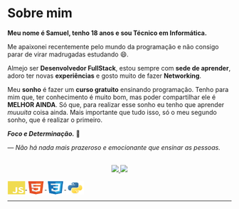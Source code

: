# Sobre mim
**Meu nome é Samuel, tenho 18 anos e sou Técnico em Informática.**

Me apaixonei recentemente pelo mundo da programação e não consigo parar de virar madrugadas estudando 😄.

Almejo ser **Desenvolvedor FullStack**, estou sempre com **sede de aprender**, adoro ter novas **experiências** e gosto muito de fazer **Networking**.

Meu **sonho** é fazer um **curso gratuito** ensinando programação. Tenho para mim que, ter conhecimento é muito bom, mas poder compartilhar ele é **MELHOR AINDA**. Só que, para realizar esse sonho eu tenho que aprender _muuuita_ coisa ainda. Mais importante que tudo isso, só o meu segundo sonho, que é realizar o primeiro.

**_Foco e Determinação._** 🚀

_— Não há nada mais prazeroso e emocionante que ensinar as pessoas._  
<br>

<div align="center">
  <a href="https://github.com/sa1n255">
  <img height="180em" src="https://github-readme-stats.vercel.app/api?username=Sa1n255&show_icons=true&theme=react&include_all_commits=true&count_private=true"/>
  <img height="180em" src="https://github-readme-stats.vercel.app/api/top-langs/?username=Sa1n255&layout=compact&langs_count=7&theme=react"/>
</div>
<div style="display: inline_block"><br>
  <img align="center" alt="sa1n-Js" height="30" width="40" src="https://raw.githubusercontent.com/devicons/devicon/master/icons/javascript/javascript-plain.svg">
  <!--<img align="center" alt="sa1n-Ts" height="30" width="40" src="https://raw.githubusercontent.com/devicons/devicon/master/icons/typescript/typescript-plain.svg">-->
  <!--<img align="center" alt="sa1n-React" height="30" width="40" src="https://raw.githubusercontent.com/devicons/devicon/master/icons/react/react-original.svg">-->
  <img align="center" alt="sa1n-HTML" height="30" width="40" src="https://raw.githubusercontent.com/devicons/devicon/master/icons/html5/html5-original.svg">
  <img align="center" alt="sa1n-CSS" height="30" width="40" src="https://raw.githubusercontent.com/devicons/devicon/master/icons/css3/css3-original.svg">
  <img align="center" alt="sa1n-Python" height="30" width="40" src="https://raw.githubusercontent.com/devicons/devicon/master/icons/python/python-original.svg">
  <!--<img align="center" alt="sa1n-Csharp" height="30" width="40" src="https://raw.githubusercontent.com/devicons/devicon/master/icons/csharp/csharp-original.svg">-->

</div>
  
 <hr>
 
<div> 
  
</div>
 
